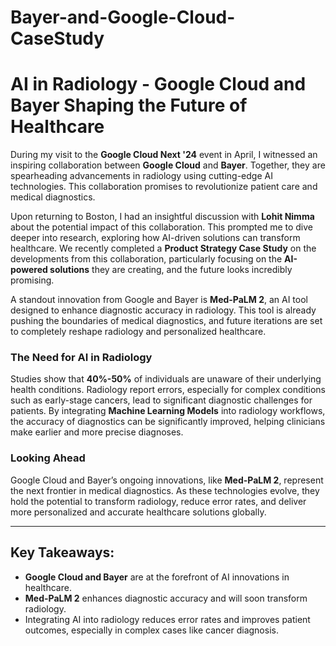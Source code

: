 # Bayer-and-Google-Cloud-CaseStudy

# AI in Radiology - Google Cloud and Bayer Shaping the Future of Healthcare

During my visit to the **Google Cloud Next '24** event in April, I witnessed an inspiring collaboration between **Google Cloud** and **Bayer**. Together, they are spearheading advancements in radiology using cutting-edge AI technologies. This collaboration promises to revolutionize patient care and medical diagnostics.

Upon returning to Boston, I had an insightful discussion with **Lohit Nimma** about the potential impact of this collaboration. This prompted me to dive deeper into research, exploring how AI-driven solutions can transform healthcare. We recently completed a **Product Strategy Case Study** on the developments from this collaboration, particularly focusing on the **AI-powered solutions** they are creating, and the future looks incredibly promising.

A standout innovation from Google and Bayer is **Med-PaLM 2**, an AI tool designed to enhance diagnostic accuracy in radiology. This tool is already pushing the boundaries of medical diagnostics, and future iterations are set to completely reshape radiology and personalized healthcare.

### The Need for AI in Radiology
Studies show that **40%-50%** of individuals are unaware of their underlying health conditions. Radiology report errors, especially for complex conditions such as early-stage cancers, lead to significant diagnostic challenges for patients. By integrating **Machine Learning Models** into radiology workflows, the accuracy of diagnostics can be significantly improved, helping clinicians make earlier and more precise diagnoses.

### Looking Ahead
Google Cloud and Bayer’s ongoing innovations, like **Med-PaLM 2**, represent the next frontier in medical diagnostics. As these technologies evolve, they hold the potential to transform radiology, reduce error rates, and deliver more personalized and accurate healthcare solutions globally.

---
## Key Takeaways:
- **Google Cloud and Bayer** are at the forefront of AI innovations in healthcare.
- **Med-PaLM 2** enhances diagnostic accuracy and will soon transform radiology.
- Integrating AI into radiology reduces error rates and improves patient outcomes, especially in complex cases like cancer diagnosis.

